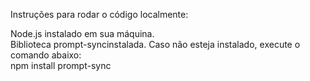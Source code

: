 Instruções para rodar o código localmente:   

Node.js instalado em sua máquina.  
Biblioteca prompt-syncinstalada. Caso não esteja instalado, execute o comando abaixo:  
npm install prompt-sync  
